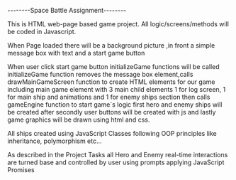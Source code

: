 --------Space Battle Assignment--------

This is HTML web-page based game project.
All logic/screens/methods will be coded in Javascript.

When Page loaded there will be a background picture ,in front a simple message box with text and a start game button 

When user click start game button initializeGame functions will be called
initializeGame function removes the message box element,calls drawMainGameScreen function to create HTML elements for our game including main game element with 3 main child elements 1 for log screen, 1 for main ship and animations and 1 for enemy ships section then calls gameEngine function to start game`s logic first hero and enemy ships will be created after secondly user buttons will be created with js and lastly game graphics will be drawn using html and css.

All ships created using JavaScript Classes following OOP principles like inheritance, polymorphism  etc... 

As described in the Project Tasks all Hero and Enemy real-time interactions are turned base and controlled by user using prompts applying JavaScript Promises


